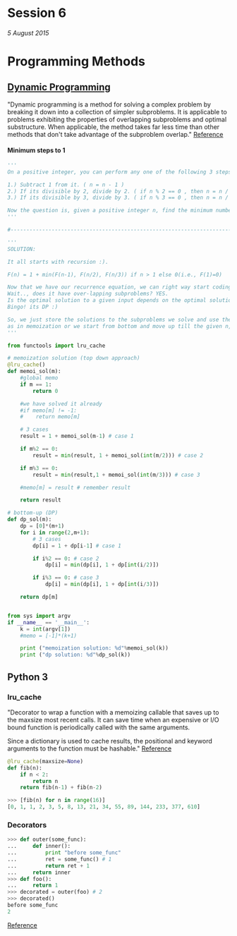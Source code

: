 # Session 6

###### 5 August 2015


Programming Methods
===================

## [Dynamic Programming](https://www.codechef.com/wiki/tutorial-dynamic-programming)

"Dynamic programming is a method for solving a complex problem by breaking it down into a collection of simpler subproblems. It is applicable to problems exhibiting the properties of overlapping subproblems and optimal substructure. When applicable, the method takes far less time than other methods that don't take advantage of the subproblem overlap." [Reference](https://en.wikipedia.org/wiki/Dynamic_programming)

#### Minimum steps to 1

```python
'''
On a positive integer, you can perform any one of the following 3 steps.

1.) Subtract 1 from it. ( n = n - 1 )
2.) If its divisible by 2, divide by 2. ( if n % 2 == 0 , then n = n / 2  )
3.) If its divisible by 3, divide by 3. ( if n % 3 == 0 , then n = n / 3  )

Now the question is, given a positive integer n, find the minimum number of steps that takes n to 1.
'''

#---------------------------------------------------------------------------------------------#

'''
SOLUTION:

It all starts with recursion :).

F(n) = 1 + min(F(n-1), F(n/2), F(n/3)) if n > 1 else 0(i.e., F(1)=0)

Now that we have our recurrence equation, we can right way start coding the recursion.
Wait.., does it have over-lapping subproblems? YES.
Is the optimal solution to a given input depends on the optimal solution of its subproblems? Yes.
Bingo! its DP :)

So, we just store the solutions to the subproblems we solve and use them later on,
as in memoization or we start from bottom and move up till the given n, as in dp.
'''

from functools import lru_cache

# memoization solution (top down approach)
@lru_cache()
def memoi_sol(m):
    #global memo
    if m == 1:
        return 0

    #we have solved it already
    #if memo[m] != -1:
    #    return memo[m]

    # 3 cases
    result = 1 + memoi_sol(m-1) # case 1

    if m%2 == 0:
        result = min(result, 1 + memoi_sol(int(m/2))) # case 2

    if m%3 == 0:
        result = min(result,1 + memoi_sol(int(m/3))) # case 3

    #memo[m] = result # remember result

    return result

# bottom-up (DP)
def dp_sol(m):
    dp = [0]*(m+1)
    for i in range(2,m+1):
        # 3 cases
        dp[i] = 1 + dp[i-1] # case 1

        if i%2 == 0: # case 2
            dp[i] = min(dp[i], 1 + dp[int(i/2)])

        if i%3 == 0: # case 3
            dp[i] = min(dp[i], 1 + dp[int(i/3)])

    return dp[m]


from sys import argv
if __name__ == '__main__':
    k = int(argv[1])
    #memo = [-1]*(k+1)

    print ("memoization solution: %d"%memoi_sol(k))
    print ("dp solution: %d"%dp_sol(k))

```

## Python 3

### lru_cache

"Decorator to wrap a function with a memoizing callable that saves up to the maxsize most recent calls. It can save time when an expensive or I/O bound function is periodically called with the same arguments.

Since a dictionary is used to cache results, the positional and keyword arguments to the function must be hashable." [Reference](https://docs.python.org/3/library/functools.html#functools.lru_cache)

```python
@lru_cache(maxsize=None)
def fib(n):
    if n < 2:
        return n
    return fib(n-1) + fib(n-2)

>>> [fib(n) for n in range(16)]
[0, 1, 1, 2, 3, 5, 8, 13, 21, 34, 55, 89, 144, 233, 377, 610]
```

### Decorators

```python
>>> def outer(some_func):
...     def inner():
...         print "before some_func"
...         ret = some_func() # 1
...         return ret + 1
...     return inner
>>> def foo():
...     return 1
>>> decorated = outer(foo) # 2
>>> decorated()
before some_func
2
``` 

[Reference](http://simeonfranklin.com/blog/2012/jul/1/python-decorators-in-12-steps/#_9_decorators)
